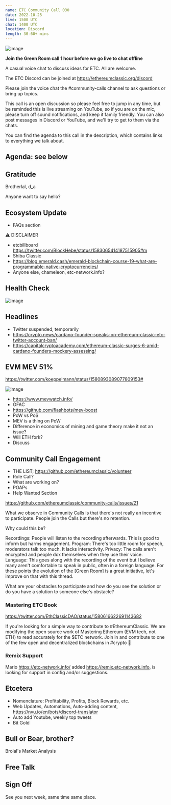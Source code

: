 ```yaml
---
name: ETC Community Call 030
date: 2022-10-25
live: 1500 UTC
chat: 1400 UTC
location: Discord
length: 30-60+ mins
---
```


![image](https://user-images.githubusercontent.com/1696942/196996427-65acf881-0491-42a3-8176-2a2075dcdb13.png)

**Join the Green Room call 1 hour before we go live to chat offline**

A casual voice chat to discuss ideas for ETC. All are welcome.

The ETC Discord can be joined at https://ethereumclassic.org/discord

Please join the voice chat the #community-calls channel to ask questions or bring up topics.

This call is an open discussion so please feel free to jump in any time, but be reminded this is live streaming on YouTube, so if you are on the mic, please turn off sound notifications, and keep it family friendly. You can also post messages in Discord or YouTube, and we'll try to get to them via the chats.

You can find the agenda to this call in the description, which contains links to everything we talk about.

## Agenda: see below

## Gratitude

Brotherlal, d_a

Anyone want to say hello?

## Ecosystem Update

- FAQs section

⚠️ DISCLAIMER

- etcbillboard https://twitter.com/BlockHebe/status/1583065414187515905#m
- Shiba Classic
- https://blog.emerald.cash/emerald-blockchain-course-19-what-are-programmable-native-cryptocurrencies/
- Anyone else, chameleon, etc-network.info?

## Health Check

![image](https://user-images.githubusercontent.com/1696942/197772243-77fadeb3-c981-4737-9eb4-7fe89f8853b1.png)

## Headlines

- Twitter suspended, temporarily
- https://crypto.news/cardano-founder-speaks-on-ethereum-classic-etc-twitter-account-ban/
- https://capitalcryptoacademy.com/ethereum-classic-surges-6-amid-cardano-founders-mockery-assessing/

## EVM MEV 51%

https://twitter.com/koeppelmann/status/1580893089077809153#

![image](https://user-images.githubusercontent.com/1696942/196441889-78ae6997-b3af-4c15-82c6-316ad1ee7d16.png)

- https://www.mevwatch.info/
- OFAC
- https://github.com/flashbots/mev-boost
- PoW vs PoS
- MEV is a thing on PoW
- Difference in economics of mining and game theory make it not an issue?
- Will ETH fork?
- Discuss

## Community Call Engagement

- THE LIST; https://github.com/ethereumclassic/volunteer
- Role Call? 
- What are working on?
- POAPs
- Help Wanted Section

https://github.com/ethereumclassic/community-calls/issues/21

What we observe in Community Calls is that there's not really an incentive to participate.
People join the Calls but there's no retention.

Why could this be?

Recordings: People will listen to the recording afterwards. This is good to inform but harms engagement.
Program: There's too little room for speech, moderators talk too much. It lacks interactivity.
Privacy: The calls aren't encrypted and people dox themselves when they use their voice.
Language: This goes along with the recording of the event but I believe many aren't comfortable to speak in public, often in a foreign language.
For these points the evolution of the [Green Room] is a great initiative, let's improve on that with this thread.

What are your obstacles to participate and how do you see the solution or do you have a solution to someone else's obstacle?

### Mastering ETC Book

https://twitter.com/EthClassicDAO/status/1580616622691143682

If you're looking for a simple way to contribute to #EthereumClassic. We are modifying the open source work of Mastering Ethereum (EVM tech, not ETH) to read accurately for the $ETC network. Join in and contribute to one of the few open and decentralized blockchains in #crypto 💚

### Remix Support

Mario https://etc-network.info/ added https://remix.etc-network.info, is looking for support in config and/or suggestions.

## Etcetera

- Nomenclature: Profitability, Profits, Block Rewards, etc.
- Web Updates, Automations, Auto-adding content, https://nvu.io/en/bots/discord-translator
- Auto add Youtube, weekly top tweets
- Bit Gold

## Bull or Bear, brother? 

Brolal's Market Analysis

## Free Talk

## Sign Off

See you next week, same time same place.
